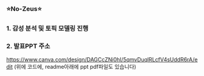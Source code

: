 ### :star:No-Zeus:star:

### 1. 감성 분석 및 토픽 모델링 진행

### 2. 발표PPT 주소
https://www.canva.com/design/DAGCcZNi0hI/5qmvDuqlRLcfV4sUddR6rA/edit
(위에 코드에, readme아래에 ppt pdf파일도 있습니다)
